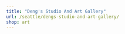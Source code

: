```yaml
---
title: "Deng's Studio And Art Gallery"
url: /seattle/dengs-studio-and-art-gallery/
shop: art
---
```

